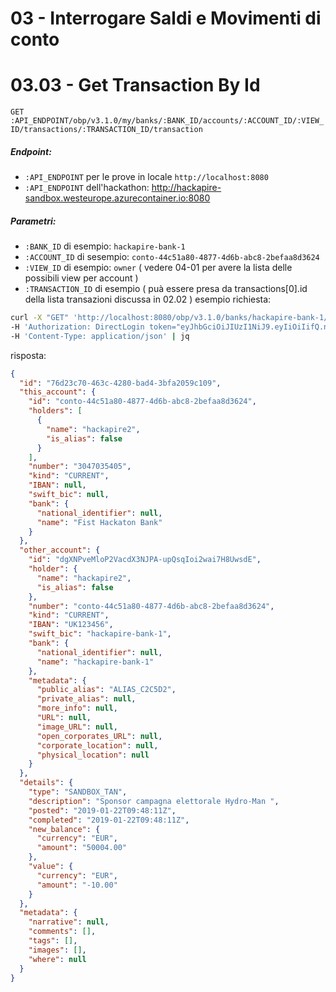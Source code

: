 # 03 - Interrogare Saldi e Movimenti di conto 
# 03.03 - Get Transaction By Id 

`GET` `:API_ENDPOINT/obp/v3.1.0/my/banks/:BANK_ID/accounts/:ACCOUNT_ID/:VIEW_ID/transactions/:TRANSACTION_ID/transaction`

##### Endpoint:
- `:API_ENDPOINT` per le prove in locale `http://localhost:8080`
- `:API_ENDPOINT` dell'hackathon: http://hackapire-sandbox.westeurope.azurecontainer.io:8080
##### Parametri:
- `:BANK_ID` di esempio: `hackapire-bank-1`
- `:ACCOUNT_ID` di sesempio: `conto-44c51a80-4877-4d6b-abc8-2befaa8d3624`
- `:VIEW_ID` di esempio: `owner`   ( vedere 04-01 per avere la lista delle possibili view per account )
- `:TRANSACTION_ID` di esempio   ( puà essere presa da transactions[0].id della lista transazioni discussa in 02.02 ) 
esempio richiesta:
``` bash
curl -X "GET" 'http://localhost:8080/obp/v3.1.0/banks/hackapire-bank-1/accounts/conto-44c51a80-4877-4d6b-abc8-2befaa8d3624/owner/transactions/76d23c70-463c-4280-bad4-3bfa2059c109/transaction' \
-H 'Authorization: DirectLogin token="eyJhbGciOiJIUzI1NiJ9.eyIiOiIifQ.n0_0ZnC0q14fRCS1QJiNPAGFswMQlLm_WDP4m3CqqO4", consumer_key="a5v4pkonyuqz5a5f5jcphchym5v3carluotwk24o"' \
-H 'Content-Type: application/json' | jq
```
risposta:
``` json
{
  "id": "76d23c70-463c-4280-bad4-3bfa2059c109",
  "this_account": {
    "id": "conto-44c51a80-4877-4d6b-abc8-2befaa8d3624",
    "holders": [
      {
        "name": "hackapire2",
        "is_alias": false
      }
    ],
    "number": "3047035405",
    "kind": "CURRENT",
    "IBAN": null,
    "swift_bic": null,
    "bank": {
      "national_identifier": null,
      "name": "Fist Hackaton Bank"
    }
  },
  "other_account": {
    "id": "dgXNPveMloP2VacdX3NJPA-upQsqIoi2wai7H8UwsdE",
    "holder": {
      "name": "hackapire2",
      "is_alias": false
    },
    "number": "conto-44c51a80-4877-4d6b-abc8-2befaa8d3624",
    "kind": "CURRENT",
    "IBAN": "UK123456",
    "swift_bic": "hackapire-bank-1",
    "bank": {
      "national_identifier": null,
      "name": "hackapire-bank-1"
    },
    "metadata": {
      "public_alias": "ALIAS_C2C5D2",
      "private_alias": null,
      "more_info": null,
      "URL": null,
      "image_URL": null,
      "open_corporates_URL": null,
      "corporate_location": null,
      "physical_location": null
    }
  },
  "details": {
    "type": "SANDBOX_TAN",
    "description": "Sponsor campagna elettorale Hydro-Man ",
    "posted": "2019-01-22T09:48:11Z",
    "completed": "2019-01-22T09:48:11Z",
    "new_balance": {
      "currency": "EUR",
      "amount": "50004.00"
    },
    "value": {
      "currency": "EUR",
      "amount": "-10.00"
    }
  },
  "metadata": {
    "narrative": null,
    "comments": [],
    "tags": [],
    "images": [],
    "where": null
  }
}
```